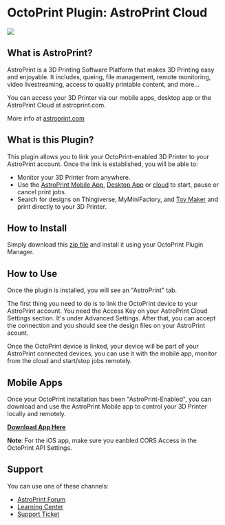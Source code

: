 # OctoPrint Plugin: AstroPrint Cloud

<img src="https://d360wfgz11cs0l.cloudfront.net
/astroprint-hero.jpg"/>

## What is AstroPrint?

AstroPrint is a 3D Printing Software Platform that makes 3D Printing easy and enjoyable. It includes, queing, file management, remote monitoring, video livestreaming, access to quality printable content, and more...

You can access your 3D Printer via our mobile apps, desktop app or the AstroPrint Cloud at astroprint.com.

More info at [astroprint.com](https://www.astroprint.com)

## What is this Plugin?

This plugin allows you to link your OctoPrint-enabled 3D Printer to your AstroPrint account. Once the link is established, you will be able to:

* Monitor your 3D Printer from anywhere.
* Use the [AstroPrint Mobile App](https://www.astroprint.com/products/p/astroprint-mobile), [Desktop App](https://www.astroprint.com/products/p/astroprint-desktop) or [cloud](https://www.astroprint.com/products/p/astroprint-cloud) to start, pause or cancel print jobs.
* Search for designs on Thingiverse, MyMiniFactory, and [Toy Maker](https://toymaker.astroprint.com) and print directly to your 3D Printer.

## How to Install

Simply download this [zip file]() and install it using your OctoPrint Plugin Manager.

## How to Use

Once the plugin is installed, you will see an "AstroPrint" tab. 

The first thing you need to do is to link the OctoPrint device to your AstroPrint account. You need the Access Key on your AstroPrint Cloud Settings section. It's under Advanced Settings. After that, you can accept the connection and you should see the design files on your AstroPrint acount. 

Once the OctoPrint device is linked, your device will be part of your AstroPrint connected devices, you can use it with the mobile app, monitor from the cloud and start/stop jobs remotely.

## Mobile Apps

Once your OctoPrint installation has been "AstroPrint-Enabled", you can download and use the AstroPrint Mobile app to control your 3D Printer locally and remotely.

**[Download App Here](https://www.astroprint.com/products/p/astroprint-mobile)**

**Note**: For the iOS app, make sure you eanbled CORS Access in the OctoPrint API Settings.

## Support

You can use one of these channels:

* [AstroPrint Forum](https://forum.astroprint.com/)
* [Learning Center](https://astroprint.zendesk.com/hc/en-us)
* [Support Ticket](https://astroprint.zendesk.com/hc/en-us/requests/new)